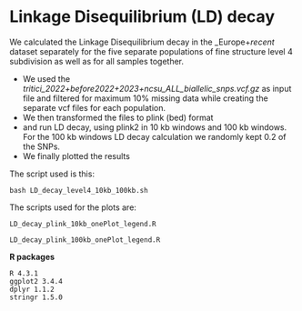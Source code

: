 # Linkage Disequilibrium (LD) decay

We calculated the Linkage Disequilibrium decay in the _Europe+_recent_ dataset separately for the five separate populations of fine structure level 4 subdivision as well as for all samples together.
- We used the *tritici_2022+before2022+2023+ncsu_ALL_biallelic_snps.vcf.gz* as input file and filtered for maximum 10% missing data while creating the separate vcf files for each population.
- We then transformed the files to plink (bed) format 
- and run LD decay, using plink2 in 10 kb windows and 100 kb windows. For the 100 kb windows LD decay calculation we randomly kept 0.2 of the SNPs.
- We finally plotted the results

The script used is this:
```
bash LD_decay_level4_10kb_100kb.sh
```

The scripts used for the plots are:
```
LD_decay_plink_10kb_onePlot_legend.R

LD_decay_plink_100kb_onePlot_legend.R
```

**R packages**
```
R 4.3.1
ggplot2 3.4.4
dplyr 1.1.2
stringr 1.5.0
```

